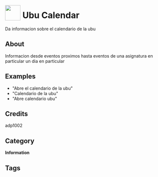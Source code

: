 # <img src="https://raw.githack.com/FortAwesome/Font-Awesome/master/svgs/solid/calendar-alt.svg" card_color="#6CA1C9" width="50" height="50" style="vertical-align:bottom"/> Ubu Calendar
Da informacion sobre el calendario de la ubu

## About
Informacion desde eventos proximos hasta eventos de una asignatura en particular un dia en particular

## Examples
* "Abre el calendario de la ubu"
* "Calendario de la ubu"
* "Abre calendario ubu"

## Credits
adp1002

## Category
**Information**

## Tags

